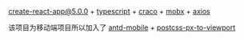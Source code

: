 [create-react-app@5.0.0](https://github.com/facebook/create-react-app/releases/tag/v5.0.0) + [typescript](https://www.typescriptlang.org/) + [craco](https://github.com/gsoft-inc/craco) + [mobx](https://mobx.js.org/README.html) + [axios](https://www.axios-http.cn/)

该项目为移动端项目所以加入了
[antd-mobile](https://mobile.ant.design/) + [postcss-px-to-viewport](https://github.com/evrone/postcss-px-to-viewport/blob/master/README.md)
